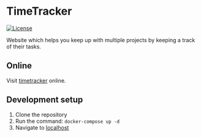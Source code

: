 # TimeTracker
[![License](https://img.shields.io/badge/license-MIT-blue.svg?label=license)](https://raw.githubusercontent.com/d471061c/TimeTracker/master/LICENSE)

Website which helps you keep up with multiple projects by keeping a track of their tasks.

## Online
Visit [timetracker](https://tickingtime.herokuapp.com) online.

## Development setup
1. Clone the repository
2. Run the command: `docker-compose up -d`
2. Navigate to [localhost](http://localhost:80)
